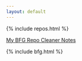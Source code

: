 ```yaml
---
layout: default
---
```

 
{% include repos.html %}


[My BFG Repo Cleaner Notes](/bfg.html)

{% include bfg.html %}

